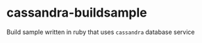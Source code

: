 cassandra-buildsample
=====================

Build sample written in ruby that uses `cassandra` database service
